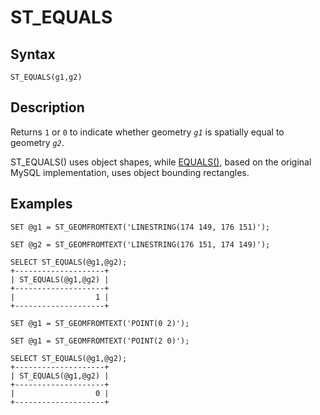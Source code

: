 
# ST_EQUALS

## Syntax


```
ST_EQUALS(g1,g2)
```

## Description


Returns `1` or `0` to indicate whether geometry *`g1`* is spatially equal to geometry *`g2`*.


ST_EQUALS() uses object shapes, while [EQUALS()](equals.md), based on the original MySQL implementation, uses object bounding rectangles.


## Examples


```
SET @g1 = ST_GEOMFROMTEXT('LINESTRING(174 149, 176 151)');

SET @g2 = ST_GEOMFROMTEXT('LINESTRING(176 151, 174 149)');

SELECT ST_EQUALS(@g1,@g2);
+--------------------+
| ST_EQUALS(@g1,@g2) |
+--------------------+
|                  1 |
+--------------------+
```

```
SET @g1 = ST_GEOMFROMTEXT('POINT(0 2)');

SET @g1 = ST_GEOMFROMTEXT('POINT(2 0)');

SELECT ST_EQUALS(@g1,@g2);
+--------------------+
| ST_EQUALS(@g1,@g2) |
+--------------------+
|                  0 |
+--------------------+
```
